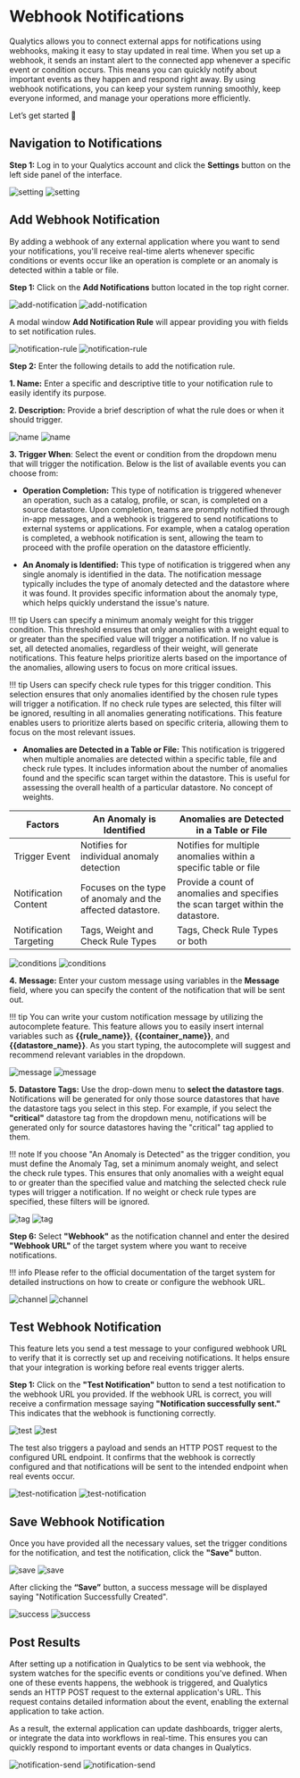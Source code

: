 # Webhook Notifications

Qualytics allows you to connect external apps for notifications using webhooks, making it easy to stay updated in real time. When you set up a webhook, it sends an instant alert to the connected app whenever a specific event or condition occurs. This means you can quickly notify about important events as they happen and respond right away. By using webhook notifications, you can keep your system running smoothly, keep everyone informed, and manage your operations more efficiently.

Let’s get started 🚀

## Navigation to Notifications

**Step 1:** Log in to your Qualytics account and click the **Settings** button on the left side panel of the interface. 

![setting](../../assets/notifications/services/webhook/setting-light-1.png#only-light)
![setting](../../assets/notifications/services/webhook/setting-dark-1.png#only-dark)

## Add Webhook Notification

By adding a webhook of any external application where you want to send your notifications, you'll receive real-time alerts whenever specific conditions or events occur like an operation is complete or an anomaly is detected within a table or file.

**Step 1:** Click on the **Add Notifications** button located in the top right corner.

![add-notification](../../assets/notifications/services/webhook/add-notification-light-3.png#only-light)
![add-notification](../../assets/notifications/services/webhook/add-notification-dark-3.png#only-dark)

A modal window **Add Notification Rule** will appear providing you with fields to set notification rules.

![notification-rule](../../assets/notifications/services/webhook/notification-rule-light-4.png#only-light)
![notification-rule](../../assets/notifications/services/webhook/notification-rule-dark-4.png#only-dark)

**Step 2:** Enter the following details to add the notification rule.

**1. Name:** Enter a specific and descriptive title to your notification rule to easily identify its purpose.

**2. Description:** Provide a brief description of what the rule does or when it should trigger.

![name](../../assets/notifications/services/webhook/name-light-5.png#only-light)
![name](../../assets/notifications/services/webhook/name-dark-5.png#only-dark)

**3. Trigger When**: Select the event or condition from the dropdown menu that will trigger the notification. Below is the list of available events you can choose from:

- **Operation Completion:** This type of notification is triggered whenever an operation, such as a catalog, profile, or scan, is completed on a source datastore. Upon completion, teams are promptly notified through in-app messages, and a webhook is triggered to send notifications to external systems or applications. For example, when a catalog operation is completed, a webhook notification is sent, allowing the team to proceed with the profile operation on the datastore efficiently.

- **An Anomaly is Identified:** This type of notification is triggered when any single anomaly is identified in the data. The notification message typically includes the type of anomaly detected and the datastore where it was found. It provides specific information about the anomaly type, which helps quickly understand the issue's nature.

!!! tip
    Users can specify a minimum anomaly weight for this trigger condition. This threshold ensures that only anomalies with a weight equal to or greater than the specified value will trigger a notification. If no value is set, all detected anomalies, regardless of their weight, will generate notifications. This feature helps prioritize alerts based on the importance of the anomalies, allowing users to focus on more critical issues.

!!! tip
    Users can specify check rule types for this trigger condition. This selection ensures that only anomalies identified by the chosen rule types will trigger a notification. If no check rule types are selected, this filter will be ignored, resulting in all anomalies generating notifications. This feature enables users to prioritize alerts based on specific criteria, allowing them to focus on the most relevant issues.

- **Anomalies are Detected in a Table or File:** This notification is triggered when multiple anomalies are detected within a specific table, file and check rule types. It includes information about the number of anomalies found and the specific scan target within the datastore. This is useful for assessing the overall health of a particular datastore. No concept of weights. 

| Factors | An Anomaly is Identified | Anomalies are Detected in a Table or File |
|--------|--------|--------|
| Trigger Event | Notifies for individual anomaly detection | Notifies for multiple anomalies within a specific table or file |
| Notification Content | Focuses on the type of anomaly and the affected datastore. | Provide a count of anomalies and specifies the scan target within the datastore. |
| Notification Targeting  | Tags, Weight and Check Rule Types  | Tags, Check Rule Types or both  |

![conditions](../../assets/notifications/services/webhook/conditions-light-6.png#only-light)
![conditions](../../assets/notifications/services/webhook/conditions-dark-6.png#only-dark)

**4.** **Message:** Enter your custom message using variables in the **Message** field, where you can specify the content of the notification that will be sent out. 

!!! tip 
    You can write your custom notification message by utilizing the autocomplete feature. This feature allows you to easily insert internal variables such as **{{rule_name}}**, **{{container_name}}**, and **{{datastore_name}}**. As you start typing, the autocomplete will suggest and recommend relevant variables in the dropdown.

![message](../../assets/notifications/services/webhook/message-light-7.png#only-light)
![message](../../assets/notifications/services/webhook/message-dark-7.png#only-dark)

**5.** **Datastore Tags:** Use the drop-down menu to **select the datastore tags**. Notifications will be generated for only those source datastores that have the datastore tags you select in this step. For example, if you select the **"critical"** datastore tag from the dropdown menu, notifications will be generated only for source datastores having the "critical" tag applied to them. 

!!! note 
    If you choose "An Anomaly is Detected" as the trigger condition, you must define the Anomaly Tag, set a minimum anomaly weight, and select the check rule types. This ensures that only anomalies with a weight equal to or greater than the specified value and matching the selected check rule types will trigger a notification. If no weight or check rule types are specified, these filters will be ignored.

![tag](../../assets/notifications/services/webhook/tag-light-8.png#only-light)
![tag](../../assets/notifications/services/webhook/tag-dark-8.png#only-dark)

**Step 6:** Select **"Webhook"** as the notification channel and enter the desired **"Webhook URL"** of the target system where you want to receive notifications.

!!! info 
    Please refer to the official documentation of the target system for detailed instructions on how to create or configure the webhook URL.

![channel](../../assets/notifications/services/webhook/channel-light-9.png#only-light)
![channel](../../assets/notifications/services/webhook/channel-dark-9.png#only-dark)

## Test Webhook Notification

This feature lets you send a test message to your configured webhook URL to verify that it is correctly set up and receiving notifications. It helps ensure that your integration is working before real events trigger alerts.

**Step 1:** Click on the **"Test Notification"** button to send a test notification to the webhook URL you provided. If the webhook URL is correct, you will receive a confirmation message saying **"Notification successfully sent."** This indicates that the webhook is functioning correctly.

![test](../../assets/notifications/services/webhook/test-light-10.png#only-light)
![test](../../assets/notifications/services/webhook/test-dark-10.png#only-dark)

The test also triggers a payload and sends an HTTP POST request to the configured URL endpoint. It confirms that the webhook is correctly configured and that notifications will be sent to the intended endpoint when real events occur.

![test-notification](../../assets/notifications/services/webhook/test-notification-11.png#only-light)
![test-notification](../../assets/notifications/services/webhook/test-notification-11.png#only-dark)

## Save Webhook Notification

Once you have provided all the necessary values, set the trigger conditions for the notification, and test the notification, click the **"Save"** button.

![save](../../assets/notifications/services/webhook/save-light-12.png#only-light)
![save](../../assets/notifications/services/webhook/save-dark-12.png#only-dark)

After clicking the **“Save”** button, a success message will be displayed saying "Notification Successfully Created".

![success](../../assets/notifications/services/webhook/success-light-13.png#only-light)
![success](../../assets/notifications/services/webhook/success-dark-13.png#only-dark)

## Post Results

After setting up a notification in Qualytics to be sent via webhook, the system watches for the specific events or conditions you've defined. When one of these events happens, the webhook is triggered, and Qualytics sends an HTTP POST request to the external application's URL. This request contains detailed information about the event, enabling the external application to take action. 

As a result, the external application can update dashboards, trigger alerts, or integrate the data into workflows in real-time. This ensures you can quickly respond to important events or data changes in Qualytics.

![notification-send](../../assets/notifications/services/webhook/notification-send-14.png#only-light)
![notification-send](../../assets/notifications/services/webhook/notification-send-14.png#only-dark)
